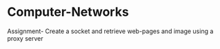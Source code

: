 # Computer-Networks
Assignment- Create a socket and retrieve web-pages and image using a proxy server
